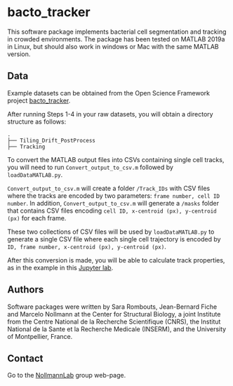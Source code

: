 # bacto_tracker

This software package implements bacterial cell segmentation and tracking in crowded environments. The package has been tested on MATLAB 2019a in Linux, but should also work in windows or Mac with the same MATLAB version.

## Data

Example datasets can be obtained from the Open Science Framework project [bacto_tracker](https://osf.io/ux4h9/). 

After running Steps 1-4 in your raw datasets, you will obtain a directory structure as follows:

```
.
├── Tiling_Drift_PostProcess
├── Tracking

```

To convert the MATLAB output files into CSVs containing single cell tracks, you will need to run `Convert_output_to_csv.m` followed by `loadDataMATLAB.py`.

`Convert_output_to_csv.m` will create a folder `/Track_IDs` with CSV files where the tracks are encoded by two parameters: `frame number, cell ID number`. In addition, `Convert_output_to_csv.m` will generate a `/masks` folder that contains CSV files encoding `cell ID, x-centroid (px), y-centroid (px)` for each frame.

These two collections of CSV files will be used by `loadDataMATLAB.py` to generate a single CSV file where each single cell trajectory is encoded by `ID, frame number, x-centroid (px), y-centroid (px)`. 

After this conversion is made, you will be able to calculate track properties, as in the example in this [Jupyter lab]().



## Authors

Software packages were written by Sara Rombouts, Jean-Bernard Fiche and Marcelo Nollmann at the Center for Structural Biology, a joint Institute from the Centre National de la Recherche Scientifique (CNRS), the Institut National de la Sante et la Recherche Medicale (INSERM), and the University of Montpellier, France.

## Contact

Go to the [NollmannLab](https://www.nollmannlab.org/contact.html) group web-page.

